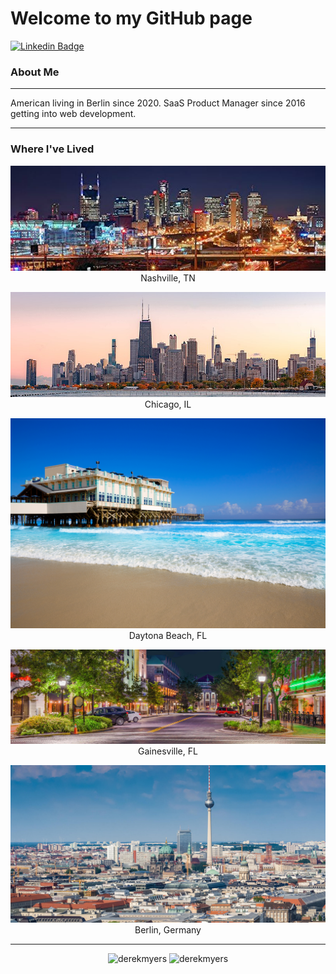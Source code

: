 # Welcome to my GitHub page
[![Linkedin Badge](https://img.shields.io/badge/-DerekMyers-blue?style=flat-square&logo=Linkedin&logoColor=white&link=https://www.linkedin.com/in/derekmyers/)](https://www.linkedin.com/in/derekmyers/)

### About Me
___
American living in Berlin since 2020. SaaS Product Manager since 2016 getting into web development.


___
### Where I've Lived
<p align="center"> <img src="./images/nashville.jpg" />
Nashville, TN

 
<p align="center"> <img src="./images/chicago.jpeg" />
 Chicago, IL


<p align="center"> <img src="./images/daytona.jpeg" />
 Daytona Beach, FL


<p align="center"> <img src="./images/gainesville.jpeg" />
 Gainesville, FL


<p align="center"> <img src="./images/berlin.jpeg" />
 Berlin, Germany
</p>

___

<p align="center"> <img src="https://github-readme-stats.vercel.app/api?username=cashmerelc&theme=vue-dark&show_icons=true&hide_border=true&count_private=true" alt="derekmyers" />

<img src="https://github-readme-streak-stats.herokuapp.com/?user=cashmerelc&theme=vue-dark&hide_border=true" alt="derekmyers" />
</p>


